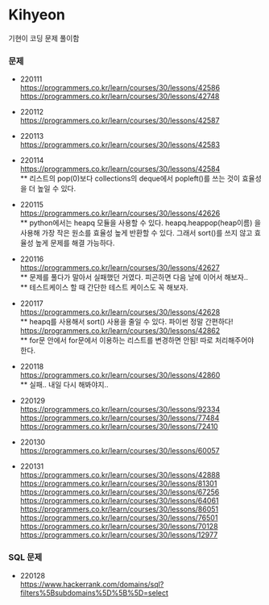 # Kihyeon
기현이 코딩 문제 풀이함

### 문제

- 220111 </br>
https://programmers.co.kr/learn/courses/30/lessons/42586
</br>https://programmers.co.kr/learn/courses/30/lessons/42748

- 220112 </br>
https://programmers.co.kr/learn/courses/30/lessons/42587

- 220113 </br>
https://programmers.co.kr/learn/courses/30/lessons/42583

- 220114 </br>
https://programmers.co.kr/learn/courses/30/lessons/42584</br>
** 리스트의 pop(0)보다 collections의 deque에서 popleft()를 쓰는 것이 효율성을 더 높일 수 있다.

- 220115 </br>
https://programmers.co.kr/learn/courses/30/lessons/42626</br>
** python에서는 heapq 모듈을 사용할 수 있다. heapq.heappop(heap이름) 을 사용해 가장 작은 원소를 효율성 높게 반환할 수 있다. 그래서 sort()를 쓰지 않고 효율성 높게 문제를 해결 가능하다.

- 220116 </br>
https://programmers.co.kr/learn/courses/30/lessons/42627</br>
** 문제를 풀다가 말아서 실패했던 거였다. 피곤하면 다음 날에 이어서 해보자..</br>
** 테스트케이스 할 때 간단한 테스트 케이스도 꼭 해보자.

- 220117 </br>
https://programmers.co.kr/learn/courses/30/lessons/42628</br>
** heapq를 사용해서 sort() 사용을 줄일 수 있다. 파이썬 정말 간편하다!</br>
https://programmers.co.kr/learn/courses/30/lessons/42862</br>
** for문 안에서 for문에서 이용하는 리스트를 변경하면 안됨! 따로 처리해주어야 한다.

- 220118 </br>
https://programmers.co.kr/learn/courses/30/lessons/42860</br>
** 실패.. 내일 다시 해봐야지..</br>

- 220129 </br>
https://programmers.co.kr/learn/courses/30/lessons/92334</br>
https://programmers.co.kr/learn/courses/30/lessons/77484</br>
https://programmers.co.kr/learn/courses/30/lessons/72410</br>

- 220130 </br>
https://programmers.co.kr/learn/courses/30/lessons/60057</br>

- 220131 </br>
https://programmers.co.kr/learn/courses/30/lessons/42888</br>
https://programmers.co.kr/learn/courses/30/lessons/81301</br>
https://programmers.co.kr/learn/courses/30/lessons/67256</br>
https://programmers.co.kr/learn/courses/30/lessons/64061</br>
https://programmers.co.kr/learn/courses/30/lessons/86051</br>
https://programmers.co.kr/learn/courses/30/lessons/76501</br>
https://programmers.co.kr/learn/courses/30/lessons/70128</br>
https://programmers.co.kr/learn/courses/30/lessons/12977</br>



### SQL 문제
- 220128</br>
https://www.hackerrank.com/domains/sql?filters%5Bsubdomains%5D%5B%5D=select</br>
